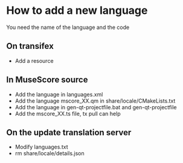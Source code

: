 How to add a new language
=========================

You need the name of the language and the code

On transifex
------
* Add a resource

In MuseScore source 
------
* Add the language in languages.xml
* Add the language mscore_XX.qm in share/locale/CMakeLists.txt
* Add the language in gen-qt-projectfile.bat and gen-qt-projectfile
* Add the mscore_XX.ts file, tx pull can help

On the update translation server
------
* Modify languages.txt
* rm share/locale/details.json

